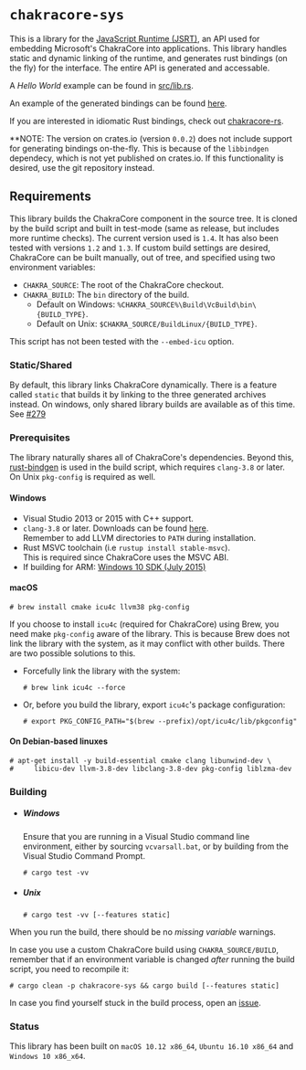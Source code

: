 # `chakracore-sys`

This is a library for the [JavaScript Runtime (JSRT)](https://goo.gl/1F6Gi1), an
API used for embedding Microsoft's ChakraCore into applications. This library
handles static and dynamic linking of the runtime, and generates rust
bindings (on the fly) for the interface. The entire API is generated and
accessable.

A *Hello World* example can be found in
[src/lib.rs](https://github.com/darfink/chakracore-rs/blob/master/chakracore-sys/src/lib.rs).

An example of the generated bindings can be found
[here](https://gist.github.com/darfink/d519756ad88efcddfbfe895439cf9451).

If you are interested in idiomatic Rust bindings, check out
[chakracore-rs](https://github.com/darfink/chakracore-rs).

**NOTE: The version on crates.io (version `0.0.2`) does not include support for
generating bindings on-the-fly. This is because of the `libbindgen`
dependecy, which is not yet published on crates.io. If this functionality is
desired, use the git repository instead.

## Requirements

This library builds the ChakraCore component in the source tree. It is cloned by
the build script and built in test-mode (same as release, but includes more
runtime checks). The current version used is `1.4`. It has also been tested with
versions `1.2` and `1.3`. If custom build settings are desired, ChakraCore can
be built manually, out of tree, and specified using two environment variables:

* `CHAKRA_SOURCE`: The root of the ChakraCore checkout.
* `CHAKRA_BUILD`: The `bin` directory of the build.
  - Default on Windows: `%CHAKRA_SOURCE%\Build\VcBuild\bin\{BUILD_TYPE}`.
  - Default on Unix: `$CHAKRA_SOURCE/BuildLinux/{BUILD_TYPE}`.

This script has not been tested with the `--embed-icu` option.

### Static/Shared

By default, this library links ChakraCore dynamically. There is a feature called
`static` that builds it by linking to the three generated archives instead. On
windows, only shared library builds are available as of this time. See
[#279](https://github.com/Microsoft/ChakraCore/issues/279)

### Prerequisites

The library naturally shares all of ChakraCore's dependencies. Beyond this,
[rust-bindgen](https://github.com/servo/rust-bindgen) is used in the build
script, which requires `clang-3.8` or later. On Unix `pkg-config` is required as
well.

#### Windows

* Visual Studio 2013 or 2015 with C++ support.
* `clang-3.8` or later. Downloads can be found
  [here](http://llvm.org/releases/download.html).  
  Remember to add LLVM directories to `PATH` during installation.
* Rust MSVC toolchain (i.e `rustup install stable-msvc`).  
  This is required since ChakraCore uses the MSVC ABI.
* If building for ARM: [Windows 10 SDK (July
  2015)](https://developer.microsoft.com/en-us/windows/downloads/sdk-archive)

#### macOS

```
# brew install cmake icu4c llvm38 pkg-config
```

If you choose to install `icu4c` (required for ChakraCore) using Brew, you need
make `pkg-config` aware of the library. This is because Brew does not link the
library with the system, as it may conflict with other builds. There are two
possible solutions to this.

- Forcefully link the library with the system:

  ```
  # brew link icu4c --force
  ```

- Or, before you build the library, export `icu4c`'s package configuration:

  ```
  # export PKG_CONFIG_PATH="$(brew --prefix)/opt/icu4c/lib/pkgconfig"
  ```

#### On Debian-based linuxes

```
# apt-get install -y build-essential cmake clang libunwind-dev \
#     libicu-dev llvm-3.8-dev libclang-3.8-dev pkg-config liblzma-dev
```

### Building

- ##### Windows

  Ensure that you are running in a Visual Studio command line environment,
  either by sourcing `vcvarsall.bat`, or by building from the Visual
  Studio Command Prompt.

  ```
  # cargo test -vv
  ```

- ##### Unix

  ```
  # cargo test -vv [--features static]
  ```

When you run the build, there should be no *missing variable* warnings.

In case you use a custom ChakraCore build using `CHAKRA_SOURCE/BUILD`, remember
that if an environment variable is changed *after* running the build script, you
need to recompile it:

```
# cargo clean -p chakracore-sys && cargo build [--features static]
```

In case you find yourself stuck in the build process, open an
[issue](https://github.com/darfink/chakracore-rs/issues/new).

### Status

This library has been built on `macOS 10.12 x86_64`, `Ubuntu 16.10 x86_64` and
`Windows 10 x86_x64`.
